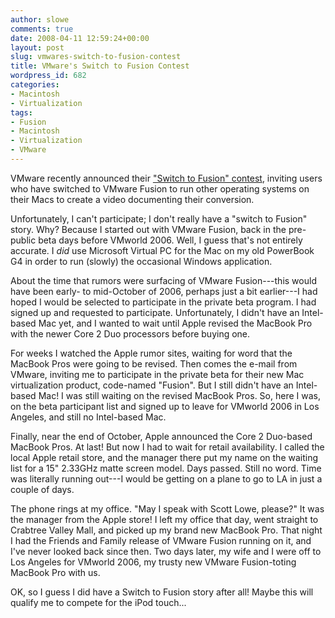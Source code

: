 ```yaml
---
author: slowe
comments: true
date: 2008-04-11 12:59:24+00:00
layout: post
slug: vmwares-switch-to-fusion-contest
title: VMware's Switch to Fusion Contest
wordpress_id: 682
categories:
- Macintosh
- Virtualization
tags:
- Fusion
- Macintosh
- Virtualization
- VMware
---
```


VMware recently announced their ["Switch to Fusion" contest](http://www.vmware.com/landing_pages/switchtofusion/video-contest.html), inviting users who have switched to VMware Fusion to run other operating systems on their Macs to create a video documenting their conversion.

Unfortunately, I can't participate; I don't really have a "switch to Fusion" story. Why? Because I started out with VMware Fusion, back in the pre-public beta days before VMworld 2006. Well, I guess that's not entirely accurate. I _did_ use Microsoft Virtual PC for the Mac on my old PowerBook G4 in order to run (slowly) the occasional Windows application.

About the time that rumors were surfacing of VMware Fusion---this would have been early- to mid-October of 2006, perhaps just a bit earlier---I had hoped I would be selected to participate in the private beta program. I had signed up and requested to participate. Unfortunately, I didn't have an Intel-based Mac yet, and I wanted to wait until Apple revised the MacBook Pro with the newer Core 2 Duo processors before buying one.

For weeks I watched the Apple rumor sites, waiting for word that the MacBook Pros were going to be revised. Then comes the e-mail from VMware, inviting me to participate in the private beta for their new Mac virtualization product, code-named "Fusion". But I still didn't have an Intel-based Mac! I was still waiting on the revised MacBook Pros. So, here I was, on the beta participant list and signed up to leave for VMworld 2006 in Los Angeles, and still no Intel-based Mac.

Finally, near the end of October, Apple announced the Core 2 Duo-based MacBook Pros. At last! But now I had to wait for retail availability. I called the local Apple retail store, and the manager there put my name on the waiting list for a 15" 2.33GHz matte screen model. Days passed. Still no word. Time was literally running out---I would be getting on a plane to go to LA in just a couple of days.

The phone rings at my office. "May I speak with Scott Lowe, please?" It was the manager from the Apple store! I left my office that day, went straight to Crabtree Valley Mall, and picked up my brand new MacBook Pro. That night I had the Friends and Family release of VMware Fusion running on it, and I've never looked back since then. Two days later, my wife and I were off to Los Angeles for VMworld 2006, my trusty new VMware Fusion-toting MacBook Pro with us.

OK, so I guess I did have a Switch to Fusion story after all! Maybe this will qualify me to compete for the iPod touch...

